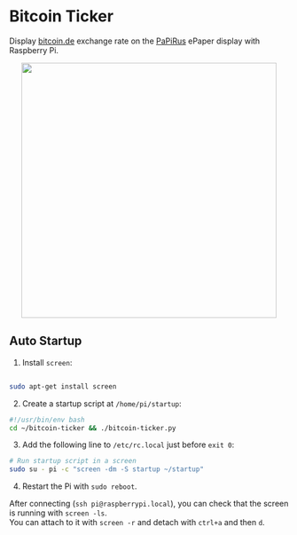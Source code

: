 # Bitcoin Ticker
Display [bitcoin.de](https://www.bitcoin.de) exchange rate on the [PaPiRus](https://github.com/PiSupply/PaPiRus) ePaper display with Raspberry Pi.

<p align="center">
  <img width="460" src="https://user-images.githubusercontent.com/3826929/29338946-0b44f320-8218-11e7-826c-b3070eb061d8.jpg">
</p>

## Auto Startup
1. Install `screen`:
```sh

sudo apt-get install screen
```

2. Create a startup script at `/home/pi/startup`:
```sh
#!/usr/bin/env bash
cd ~/bitcoin-ticker && ./bitcoin-ticker.py
```

3. Add the following line to `/etc/rc.local` just before `exit 0`:
```sh
# Run startup script in a screen
sudo su - pi -c "screen -dm -S startup ~/startup"
```

4. Restart the Pi with `sudo reboot`.

After connecting (`ssh pi@raspberrypi.local`), you can check that the screen is running with `screen -ls`.  
You can attach to it with `screen -r` and detach with `ctrl+a` and then `d`.
